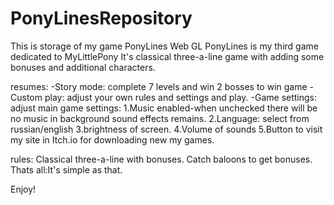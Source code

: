 # PonyLinesRepository
This is storage of my game PonyLines Web GL
PonyLines is my third game dedicated to MyLittlePony
It's classical three-a-line game with adding some bonuses and additional characters.

resumes:
-Story mode: complete 7 levels and win 2 bosses to win game
-Custom play: adjust your own rules and settings  and play.
-Game settings: adjust main game settings:
1.Music enabled-when unchecked there will be no music in background sound effects remains.
2.Language: select from russian/english 
3.brightness of screen.
4.Volume of sounds
5.Button to visit my site in Itch.io for downloading new my games.

rules:
Classical three-a-line with bonuses.
Catch baloons to get bonuses.
Thats all:It's simple as that.

Enjoy!
